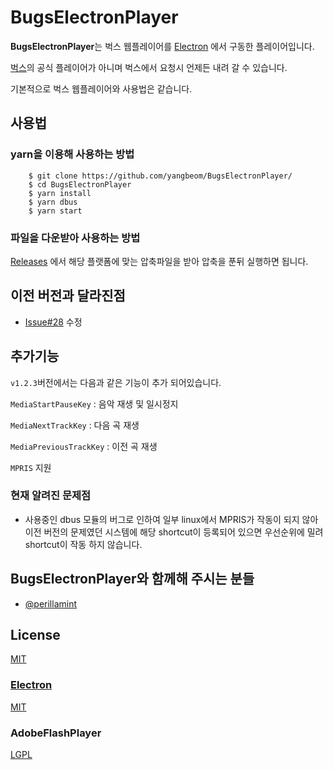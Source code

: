 # BugsElectronPlayer

**BugsElectronPlayer**는 벅스 웹플레이어를
[Electron](https://github.com/electron/electron) 에서 구동한 플레이어입니다.

[벅스](http://www.bugs.co.kr)의 공식 플레이어가 아니며 벅스에서 요청시 언제든
내려 갈 수 있습니다.

기본적으로 벅스 웹플레이어와 사용법은 같습니다.


## 사용법
### yarn을 이용해 사용하는 방법

```
    $ git clone https://github.com/yangbeom/BugsElectronPlayer/
    $ cd BugsElectronPlayer
    $ yarn install
    $ yarn dbus
    $ yarn start
```

### 파일을 다운받아 사용하는 방법

[Releases](https://github.com/yangbeom/BugsElectronPlayer/releases/)
에서 해당 플랫폼에 맞는 압축파일을 받아 압축을 푼뒤 실행하면 됩니다.

## 이전 버전과 달라진점

- [Issue#28](https://github.com/yangbeom/BugsElectronPlayer/issues/28) 수정

## 추가기능

`v1.2.3`버전에서는 다음과 같은 기능이 추가 되어있습니다.

`MediaStartPauseKey` : 음악 재생 및 일시정지

`MediaNextTrackKey` : 다음 곡 재생

`MediaPreviousTrackKey` : 이전 곡 재생

`MPRIS` 지원

### 현재 알려진 문제점

- 사용중인 dbus 모듈의 버그로 인하여 일부 linux에서 MPRIS가 작동이 되지 않아 
이전 버전의 문제였던 시스템에 해당 shortcut이 등록되어 있으면 우선순위에 밀려 
shortcut이 작동 하지 않습니다.

## BugsElectronPlayer와 함께해 주시는 분들
- [@perillamint](https://github.com/perillamint)

## License

[MIT](./LICENSES/LICENSE)

### [Electron](https://github.com/electron/electron)
[MIT](./LICENSES/ElectronLicense)

### AdobeFlashPlayer
[LGPL](./LICENSES/AdobeFlashPlayerLicense)
